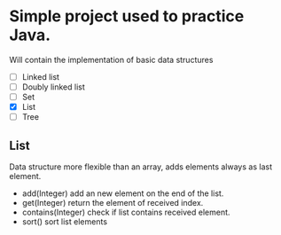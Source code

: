# Simple project used to practice Java.
Will contain the implementation of basic data structures
- [ ] Linked list
- [ ] Doubly linked list
- [ ] Set
- [X] List
- [ ] Tree

## List
Data structure more flexible than an array, adds elements always as last element.
- add(Integer) add an new element on the end of the list.
- get(Integer) return the element of received index.
- contains(Integer) check if list contains received element.
- sort() sort list elements 

